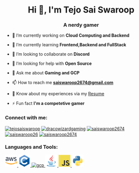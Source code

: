 <h1 align="center">Hi 👋, I'm Tejo Sai Swaroop</h1>
<h3 align="center">A nerdy gamer</h3>

- 🔭 I’m currently working on **Cloud Computing and Backend**

- 🌱 I’m currently learning **Frontend,Backend and FullStack**

- 👯 I’m looking to collaborate on **Discord**

- 🤝 I’m looking for help with **Open Source**

- 💬 Ask me about **Gaming and GCP**

- 📫 How to reach me **saiswaroop2674@gmail.com**

- 📄 Know about my experiences via my [Resume](https://drive.google.com/file/d/1-Ke35Pt3_fIcnBsWp0mVqfelbXAdsGBi/view?pli=1)

- ⚡ Fun fact **I'm a competetive gamer**

<h3 align="left">Connect with me:</h3>
<p align="left">
<a href="https://linkedin.com/in/tejosaiswaroop" target="blank"><img align="center" src="https://icons8.com/icon/13930/linkedin" alt="tejosaiswaroop" height="30" width="40" /></a>
<a href="https://www.youtube.com/c/dracowizardgaming" target="blank"><img align="center" src="https://raw.githubusercontent.com/rahuldkjain/github-profile-readme-generator/master/src/images/icons/Social/youtube.svg" alt="dracowizardgaming" height="30" width="40" /></a>
<a href="https://www.hackerrank.com/saiswaroop2674" target="blank"><img align="center" src="https://raw.githubusercontent.com/rahuldkjain/github-profile-readme-generator/master/src/images/icons/Social/hackerrank.svg" alt="saiswaroop2674" height="30" width="40" /></a>
<a href="https://www.leetcode.com/saiswaroop26" target="blank"><img align="center" src="https://raw.githubusercontent.com/rahuldkjain/github-profile-readme-generator/master/src/images/icons/Social/leet-code.svg" alt="saiswaroop26" height="30" width="40" /></a>
<a href="https://auth.geeksforgeeks.org/user/saiswaroop2674" target="blank"><img align="center" src="https://raw.githubusercontent.com/rahuldkjain/github-profile-readme-generator/master/src/images/icons/Social/geeks-for-geeks.svg" alt="saiswaroop2674" height="30" width="40" /></a>
</p>

<h3 align="left">Languages and Tools:</h3>
<p align="left"> <a href="https://aws.amazon.com" target="_blank" rel="noreferrer"> <img src="https://raw.githubusercontent.com/devicons/devicon/master/icons/amazonwebservices/amazonwebservices-original-wordmark.svg" alt="aws" width="40" height="40"/> </a> <a href="https://www.cprogramming.com/" target="_blank" rel="noreferrer"> <img src="https://raw.githubusercontent.com/devicons/devicon/master/icons/c/c-original.svg" alt="c" width="40" height="40"/> </a> <a href="https://cloud.google.com" target="_blank" rel="noreferrer"> <img src="https://www.vectorlogo.zone/logos/google_cloud/google_cloud-icon.svg" alt="gcp" width="40" height="40"/> </a> <a href="https://www.java.com" target="_blank" rel="noreferrer"> <img src="https://raw.githubusercontent.com/devicons/devicon/master/icons/java/java-original.svg" alt="java" width="40" height="40"/> </a> <a href="https://developer.mozilla.org/en-US/docs/Web/JavaScript" target="_blank" rel="noreferrer"> <img src="https://raw.githubusercontent.com/devicons/devicon/master/icons/javascript/javascript-original.svg" alt="javascript" width="40" height="40"/> </a> <a href="https://www.python.org" target="_blank" rel="noreferrer"> <img src="https://raw.githubusercontent.com/devicons/devicon/master/icons/python/python-original.svg" alt="python" width="40" height="40"/> </a> </p>
